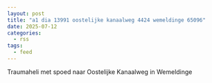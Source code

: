 ```yaml
---
layout: post
title: "a1 dia 13991 oostelijke kanaalweg 4424 wemeldinge 65096"
date: 2025-07-12
categories: 
  - rss
tags: 
  - feed
---
```


Traumaheli met spoed naar Oostelijke Kanaalweg in Wemeldinge
